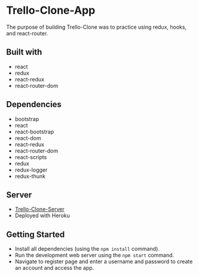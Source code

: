 # Trello-Clone-App

The purpose of building Trello-Clone was to practice using redux, hooks, and react-router. 

## Built with
- react
- redux
- react-redux
- react-router-dom

## Dependencies
- bootstrap
- react
- react-bootstrap
- react-dom
- react-redux
- react-router-dom
- react-scripts
- redux
- redux-logger
- redux-thunk

## Server
- [Trello-Clone-Server](https://github.com/michaelsnow3/trello-clone-server)
- Deployed with Heroku
  
## Getting Started
- Install all dependencies (using the `npm install` command).
- Run the development web server using the `npm start` command.
- Navigate to register page and enter a username and password to create an account and access the app.
